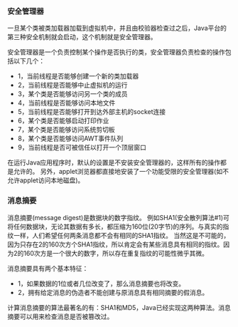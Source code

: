 ### 安全管理器 

一旦某个类被类加载器加载到虚拟机中，并且由校验器检查过之后，Java平台的第三种安全机制就会启动，这个机制就是安全管理器。

安全管理器是一个负责控制某个操作是否执行的类，安全管理器负责检查的操作包括以下几个：

* 1，当前线程是否能够创建一个新的类加载器
* 2，当前线程是否能够中止虚拟机的运行
* 3，某个类是否能够访问另一个类的成员
* 4，当前线程是否能够访问本地文件
* 5，当前线程是否能够打开到达外部主机的socket连接
* 6，某个类是否能够启动打印作业
* 7，某个类是否能够访问系统剪切板
* 8，某个类是否能够访问AWT事件队列
* 9，当前线程是否可被信任以打开一个顶层窗口
    
在运行Java应用程序时，默认的设置是不安装安全管理器的，这样所有的操作都是允许的。
另外，applet浏览器都直接地安装了一个功能受限的安全管理器(如不允许applet访问本地磁盘)。


### 消息摘要

消息摘要(message digest)是数据块的数字指纹。
例如SHA1(安全散列算法#1)可将任何数据块，无论其数据有多长，都压缩为160位(20字节)的序列。与真实的指纹一样，人们希望任何两条消息都不会有相同的SHA1指纹。
当然这是不可能的，因为只存在2的160次方个SHA1指纹，所以肯定会有某些消息具有相同的指纹。因为2的160次方是一个很大的数字，所以存在重复指纹的可能性微乎其微。

消息摘要具有两个基本特征：

* 1，如果数据的1位或者几位改变了，那么消息摘要也将改变。
* 2，拥有给定消息的伪造者不能创建与原消息具有相同摘要的假消息。

计算消息摘要的算法最著名的有：SHA1和MD5，Java已经实现这两种算法。消息摘要可以用来检查消息是否被篡改过。